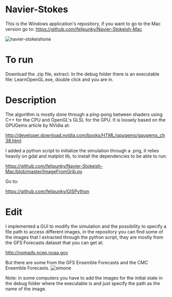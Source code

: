 # Navier-Stokes
This is the Windows application's repository, if you want to go to the Mac version go to:
https://github.com/felipunky/Navier-Stokeish-Mac

![navier-stokeishone](https://user-images.githubusercontent.com/21000020/48667011-bbb71080-ea9a-11e8-975a-302d2d594885.gif)
# To run
Download the .zip file, extract. In the debug folder there is an executable file: LearnOpenGL.exe, double click and you are in.
# Description
The algorithm is mostly done through a ping-pong between shaders using C++ for the CPU and OpenGL's GLSL for the GPU. It is loosely based on the GPUGems article by NVidia at:

http://developer.download.nvidia.com/books/HTML/gpugems/gpugems_ch38.html

I added a python script to initialize the simulation through a .png, it relies heavily on gdal and matplot lib, to install the dependencies to be able to run:

https://github.com/felipunky/Navier-Stokeish-Mac/blob/master/ImageFromGrib.py

Go to:

https://github.com/felipunky/GISPython

# Edit
I implemented a GUI to modify the simulation and the possibility to specify a file path to access different images, in the repository you can find some of the images that I extracted through the python script, they are mostly from the GFS Forecasts dataset that you can get at:

http://nomads.ncep.noaa.gov

But there are some from the GFS Ensemble Forecasts and the CMC Ensemble Forecasts.
![simone](https://user-images.githubusercontent.com/21000020/48937249-7b60f380-eedb-11e8-9c67-192a9b675077.gif)

Note: in some computers you have to add the images for the initial state in the debug folder where the executable is and just specify the path as the name of the image.
